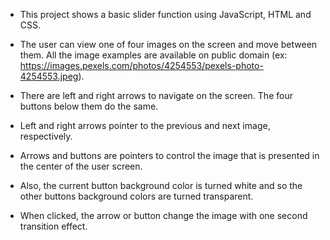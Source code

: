 - This project shows a basic slider function using JavaScript, HTML and CSS.

- The user can view one of four images on the screen and move between them. All the image examples are available on public domain (ex: https://images.pexels.com/photos/4254553/pexels-photo-4254553.jpeg).

- There are left and right arrows to navigate on the screen. The four buttons below them do the same.

- Left and right arrows pointer to the previous and next image, respectively.

- Arrows and buttons are pointers to control the image that is presented in the center of the user screen.

- Also, the current button background color is turned white and so the other buttons background colors are turned transparent.

- When clicked, the arrow or button change the image with one second transition effect. 
